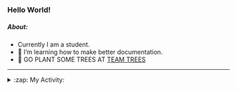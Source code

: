 ### Hello World!

##### About:
- Currently I am a student.
- 🌱 I’m learning how to make better documentation.
- 🌱 GO PLANT SOME TREES AT [TEAM TREES](https://teamtrees.org/)

---
<details>
  <summary>:zap: My Activity:</summary>
  
<!--START_SECTION:waka-->
![Code Time](http://img.shields.io/badge/Code%20Time-1%2C115%20hrs%2047%20mins-blue)

**I'm a Night 🦉** 

```text
🌞 Morning                1446 commits        ██░░░░░░░░░░░░░░░░░░░░░░░   09.36 % 
🌆 Daytime                5350 commits        █████████░░░░░░░░░░░░░░░░   34.65 % 
🌃 Evening                4418 commits        ███████░░░░░░░░░░░░░░░░░░   28.61 % 
🌙 Night                  4228 commits        ███████░░░░░░░░░░░░░░░░░░   27.38 % 
```
📅 **I'm Most Productive on Wednesday** 

```text
Monday                   2297 commits        ████░░░░░░░░░░░░░░░░░░░░░   14.88 % 
Tuesday                  1916 commits        ███░░░░░░░░░░░░░░░░░░░░░░   12.41 % 
Wednesday                3688 commits        ██████░░░░░░░░░░░░░░░░░░░   23.88 % 
Thursday                 1983 commits        ███░░░░░░░░░░░░░░░░░░░░░░   12.84 % 
Friday                   1509 commits        ██░░░░░░░░░░░░░░░░░░░░░░░   09.77 % 
Saturday                 1394 commits        ██░░░░░░░░░░░░░░░░░░░░░░░   09.03 % 
Sunday                   2655 commits        ████░░░░░░░░░░░░░░░░░░░░░   17.19 % 
```


📊 **This Week I Spent My Time On** 

```text
🔥 Editors: 
VS Code                  4 hrs 27 mins       █████████████████████████   100.00 % 

🐱‍💻 Projects: 
praise                   4 hrs 1 min         ███████████████████████░░   90.22 % 
recurring-call-reminder  24 mins             ██░░░░░░░░░░░░░░░░░░░░░░░   09.02 % 
CSF22                    2 mins              ░░░░░░░░░░░░░░░░░░░░░░░░░   00.75 % 
ai                       0 secs              ░░░░░░░░░░░░░░░░░░░░░░░░░   00.01 % 
```


 Last Updated on 05/05/2023 08:08:15 UTC
<!--END_SECTION:waka-->
</details>
